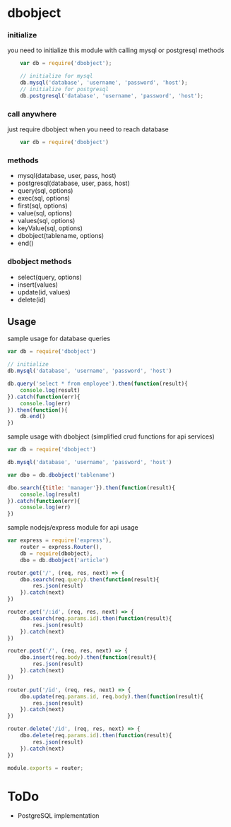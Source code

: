 # dbobject

### initialize

you need to initialize this module with calling mysql or postgresql methods

```javascript
    var db = require('dbobject');

    // initialize for mysql
    db.mysql('database', 'username', 'password', 'host');
    // initialize for postgresql
    db.postgresql('database', 'username', 'password', 'host');

```

### call anywhere

just require dbobject when you need to reach database

```javascript
    var db = require('dbobject')
```

### methods
- mysql(database, user, pass, host)
- postgresql(database, user, pass, host)
- query(sql, options)
- exec(sql, options)
- first(sql, options)
- value(sql, options)
- values(sql, options)
- keyValue(sql, options)
- dbobject(tablename, options)
- end()

### dbobject methods
- select(query, options)
- insert(values)
- update(id, values)
- delete(id)

## Usage

sample usage for database queries

```javascript
var db = require('dbobject')

// initialize
db.mysql('database', 'username', 'password', 'host')

db.query('select * from employee').then(function(result){
    console.log(result)
}).catch(function(err){
    console.log(err)
}).then(function(){
    db.end()
})
```

sample usage with dbobject (simplified crud functions for api services)

```javascript
var db = require('dbobject')

db.mysql('database', 'username', 'password', 'host')

var dbo = db.dbobject('tablename')

dbo.search({title: 'manager'}).then(function(result){
    console.log(result)
}).catch(function(err){
    console.log(err)
})
```

sample nodejs/express module for api usage  

```javascript
var express = require('express'),
    router = express.Router(),
    db = require(dbobject),
    dbo = db.dbobject('article')

router.get('/', (req, res, next) => {
	dbo.search(req.query).then(function(result){
		res.json(result)
	}).catch(next)
})

router.get('/:id', (req, res, next) => {
	dbo.search(req.params.id).then(function(result){
		res.json(result)
	}).catch(next)
})

router.post('/', (req, res, next) => {
	dbo.insert(req.body).then(function(result){
		res.json(result)
	}).catch(next)
})

router.put('/id', (req, res, next) => {
	dbo.update(req.params.id, req.body).then(function(result){
		res.json(result)
	}).catch(next)
})

router.delete('/id', (req, res, next) => {
	dbo.delete(req.params.id).then(function(result){
		res.json(result)
	}).catch(next)
})

module.exports = router;

```

# ToDo
- PostgreSQL implementation
